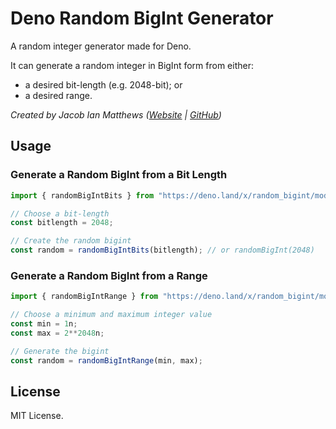 # Deno Random BigInt Generator 
A random integer generator made for Deno. 

It can generate a random integer in BigInt form from either:
* a desired bit-length (e.g. 2048-bit); or
* a desired range.

*Created by Jacob Ian Matthews ([Website](https://jacobianmatthews.com)  | [GitHub](https://github.com/jacob-ian))*

## Usage

### Generate a Random BigInt from a Bit Length
```typescript
import { randomBigIntBits } from "https://deno.land/x/random_bigint/mod.ts";

// Choose a bit-length
const bitlength = 2048;

// Create the random bigint
const random = randomBigIntBits(bitlength); // or randomBigInt(2048)
```
### Generate a Random BigInt from a Range
```typescript
import { randomBigIntRange } from "https://deno.land/x/random_bigint/mod.ts"

// Choose a minimum and maximum integer value
const min = 1n;
const max = 2**2048n;

// Generate the bigint
const random = randomBigIntRange(min, max);
```

## License
MIT License.
